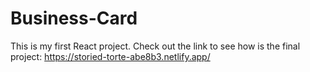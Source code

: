 # Business-Card
This is my first React project.
Check out the link to see how is the final project: https://storied-torte-abe8b3.netlify.app/
